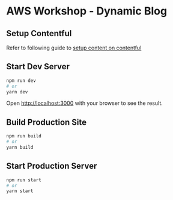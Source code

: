 # AWS Workshop - Dynamic Blog

## Setup Contentful

Refer to following guide to [setup content on contentful](CONTENTFUL_SETUP.md)

## Start Dev Server

```bash
npm run dev
# or
yarn dev
```

Open [http://localhost:3000](http://localhost:3000) with your browser to see the result.

## Build Production Site

```bash
npm run build
# or
yarn build
```

## Start Production Server

```bash
npm run start
# or
yarn start
```
